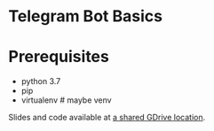 # Telegram Bot Basics

# Prerequisites

 - python 3.7
 - pip
 - virtualenv # maybe venv

Slides and code available at [a shared GDrive location][share].

[share]: http://bit.ly/hs-2019-bot-materials
